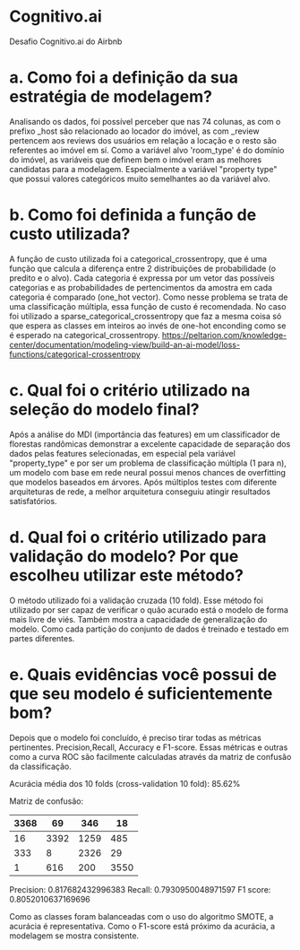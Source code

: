 # Cognitivo.ai
Desafio Cognitivo.ai do Airbnb

# a. Como foi a definição da sua estratégia de modelagem?
Analisando os dados, foi possível perceber que nas 74 colunas, as com o prefixo \_host são relacionado ao locador do imóvel, as com \_review pertencem aos reviews dos usuários em relação a locação e o resto são referentes ao imóvel em sí. Como a variável alvo 'room_type' é do domínio do imóvel, as variáveis que definem bem o imóvel eram as melhores candidatas para a modelagem. Especialmente a variável "property type" que possui valores categóricos muito semelhantes ao da variável alvo.

# b. Como foi definida a função de custo utilizada?
A função de custo utilizada foi a categorical_crossentropy, que é uma função que calcula a diferença entre 2  distribuições de probabilidade (o predito e o alvo). Cada categoria é expressa por um vetor das possíveis categorias e as probabilidades de pertencimentos da amostra em cada categoria é comparado (one_hot vector). Como nesse problema se trata de uma classificação múltipla, essa função de custo é recomendada. No caso foi utilizado a sparse_categorical_crossentropy que faz a mesma coisa só que espera as classes em inteiros ao invés de one-hot enconding como se é esperado na categorical_crossentropy. https://peltarion.com/knowledge-center/documentation/modeling-view/build-an-ai-model/loss-functions/categorical-crossentropy

# c. Qual foi o critério utilizado na seleção do modelo final?
Após a análise do MDI (importância das features) em um classificador de florestas randômicas demonstrar a excelente capacidade de separação dos dados pelas features selecionadas, em especial pela variável "property_type" e por ser um problema de classificação múltipla (1 para n), um modelo com base em rede neural possui menos chances de overfitting que modelos baseados em árvores. Após múltiplos testes com diferente arquiteturas de rede, a melhor arquitetura conseguiu atingir resultados satisfatórios.

# d. Qual foi o critério utilizado para validação do modelo? Por que escolheu utilizar este método?
O método utilizado foi a validação cruzada (10 fold). Esse método foi utilizado por ser capaz de verificar o quão acurado está o modelo de forma mais livre de viés. Também mostra a capacidade de generalização do modelo. Como cada partição do conjunto de dados é treinado e testado em partes diferentes.

# e. Quais evidências você possui de que seu modelo é suficientemente bom?
Depois que o modelo foi concluído, é preciso tirar todas as métricas pertinentes. Precision,Recall, Accuracy e F1-score. Essas métricas e outras como a curva ROC são facilmente calculadas através da matriz de confusão da classificação.

Acurácia média dos 10 folds (cross-validation 10 fold): 85.62% 

Matriz de confusão:


| 3368 | 69   | 346  | 18   |
|------|------|------|------|
| 16   | 3392 | 1259 | 485  |
| 333  | 8    | 2326 | 29   |
| 1    | 616  | 200  | 3550 |
   
   
   
 Precision: 0.817682432996383
 Recall: 0.7930950048971597
 F1 score: 0.8052010637169696
 
 Como as classes foram balanceadas com o uso do algoritmo SMOTE, a acurácia é representativa. Como o F1-score está próximo da acurácia, a modelagem se mostra consistente.
